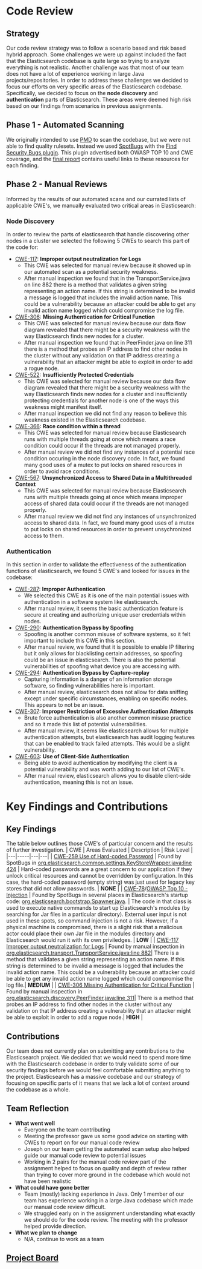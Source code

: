 # Code Review
## Strategy
Our code review strategy was to follow a scenario based and risk based hybrid approach. Some challenges we were up against included the fact that the Elasticsearch codebase is quite large so trying to analyze everything is not realistic. Another challenge was that most of our team does not have a lot of experience working in large Java projects/repositories. In order to address these challenges we decided to focus our efforts on very specific areas of the Elasticsearch codebase. Specifically, we decided to focus on the **node discovery** and **authentication** parts of Elasticsearch. These areas were deemed high risk based on our findings from scenarios in previous assignments.

## Phase 1 - Automated Scanning
We originally intended to use [PMD](https://pmd.github.io) to scan the codebase, but we were not able to find quality rulesets. Instead we used [SpotBugs](https://spotbugs.github.io/) with the [Find Security Bugs plugin](https://find-sec-bugs.github.io). This plugin advertised both OWASP TOP 10 and CWE coverage, and the [final report](SpotBugsReport.pdf) contains useful links to these resources for each finding.
 
## Phase 2 - Manual Reviews
Informed by the results of our automated scans and our currated lists of applicable CWE's, we manually evaluated two critical areas in Elasticsearch:

### Node Discovery
In order to review the parts of elasticsearch that handle discovering other nodes in a cluster we selected the following 5 CWEs to search this part of the code for:
- [CWE-117](https://cwe.mitre.org/data/definitions/117.html): **Improper output neutralization for Logs**
   - This CWE was selected for manual review because it showed up in our automated scan as a potential security weakness.
   - After manual inspection we found that in the TransportService.java on line 882 there is a method that validates a given string representing an action name. If this string is determined to be invalid a message is logged that includes the invalid action name. This could be a vulnerability because an attacker could be able to get any invalid action name logged which could compromise the log file.
- [CWE-306](https://cwe.mitre.org/data/definitions/306.html): **Missing Authentication for Critical Function**
   - This CWE was selected for manual review because our data flow diagram revealed that there might be a security weakness with the way Elasticsearch finds new nodes for a cluster.
   - After manual inspection we found that in PeerFinder.java on line 311 there is a method that probes an IP address to find other nodes in the cluster without any validation on that IP address creating a vulnerability that an attacker might be able to exploit in order to add a rogue node.
- [CWE-522](https://cwe.mitre.org/data/definitions/522.html): **Insufficiently Protected Credentials**
   - This CWE was selected for manual review because our data flow diagram revealed that there might be a security weakness with the way Elasticsearch finds new nodes for a cluster and insufficiently protecting credentials for another node is one of the ways this weakness might manifest itself.
   - After manual inspection we did not find any reason to believe this weakness existed in the Elasticsearch codebase.
- [CWE-366](https://cwe.mitre.org/data/definitions/366.html): **Race condition within a thread**
   - This CWE was selected for manual review because Elasticsearch runs with multiple threads going at once which means a race condition could occur if the threads are not managed properly.
   - After manual review we did not find any instances of a potential race condition occuring in the node discovery code. In fact, we found many good uses of a mutex to put locks on shared resources in order to avoid race conditions.
- [CWE-567](https://cwe.mitre.org/data/definitions/567.html): **Unsynchronized Access to Shared Data in a Multithreaded Context**
   - This CWE was selected for manual review because Elasticsearch runs with multiple threads going at once which means improper access of shared data could occur if the threads are not managed properly.
   - After manual review we did not find any instances of unsynchronized access to shared data. In fact, we found many good uses of a mutex to put locks on shared resources in order to prevent unsychronized access to them.

### Authentication
In this section in order to validate the effectiveness of the authentication functions of elasticsearch, we found 5 CWE's and looked for issues in the codebase:
- [CWE-287](https://cwe.mitre.org/data/definitions/287.html): **Improper Authentication**
   - We selected this CWE as it is one of the main potential issues with authentication in a software system like elasticsearch.
   - After manual review, it seems the basic authentication feature is secure at creating and authorizing unique user credentials within nodes.
- [CWE-290](https://cwe.mitre.org/data/definitions/290.html): **Authentication Bypass by Spoofing**
   - Spoofing is another common misuse of software systems, so it felt important to include this CWE in this section.
   - After manual review, we found that it is possible to enable IP filtering but it only allows for blacklisting certain addresses, so spoofing could be an issue in elasticsearch. There is also the potential vulnerabilities of spoofing what device you are accessing with.
- [CWE-294](https://cwe.mitre.org/data/definitions/294.html): **Authentication Bypass by Capture-replay**
   - Capturing information is a danger of an information storage software, so finding vulnerabilities here is important.
   - After manual review, elasticsearch does not allow for data sniffing except under specific circumstances, enabling on specific nodes. This appears to not be an issue.
- [CWE-307](https://cwe.mitre.org/data/definitions/307.html): **Improper Restriction of Excessive Authentication Attempts**
   - Brute force authentication is also another common misuse practice and so it made this list of potential vulnerabilities.
   - After manual review, it seems like elasticsearch allows for multiple authentication attempts, but elasticsearch has audit logging features that can be enabled to track failed attempts. This would be a slight vulnerability.
- [CWE-603](https://cwe.mitre.org/data/definitions/603.html): **Use of Client-Side Authentication**
   - Being able to avoid authentication by modifying the client is a potential vulnerability and was worth adding to our list of CWE's.
   - After manual review, elasticsearch allows you to disable client-side authentication, meaning this is not an issue.

# Key Findings and Contributions
## Key Findings
The table below outlines those CWE's of particular concern and the results of further investigation.
| CWE | Areas Evaluated | Description | Risk Level |
|---|-----|---|---|
| [CWE-259 Use of Hard-coded Password](https://cwe.mitre.org/data/definitions/259.html) | Found by SpotBugs in [org.elasticsearch.common.settings.KeyStoreWrapper.java:line 424](https://github.com/elastic/elasticsearch/blob/v7.10.0/server/src/main/java/org/elasticsearch/common/settings/KeyStoreWrapper.java#L424) | Hard-coded passwords are a great concern to our application if they unlock critical resources and cannot be overridden by configuration. In this case, the hard-coded password (empty string) was just used for legacy key stores that did not allow passwords. | **NONE** |
| [CWE-78](https://cwe.mitre.org/data/definitions/78.html)/[OWASP Top 10 - Injection](https://owasp.org/www-project-top-ten/2017/A1_2017-Injection) | Found by SpotBugs in several places in Elasticsearch's startup code: [org.elasticsearch.bootstrap.Spawner.java](https://github.com/elastic/elasticsearch/blob/v7.10.0/server/src/main/java/org/elasticsearch/bootstrap/Spawner.java). | The code in that class is used to execute native commands to start up Elasticsearch's modules (by searching for Jar files in a particular directory). External user input is not used in these spots, so command injection is not a risk. However, if a physical machine is compromised, there is a slight risk that a malicious actor could place their own Jar file in the modules directory and Elasticsearch would run it with its own priviledges. | **LOW** |
| [CWE-117 Improper output neutralization for Logs](https://cwe.mitre.org/data/definitions/117.html) | Found by manual inspection in [org.elasticsearch.transport.TransportService.java:line 882](https://github.com/elastic/elasticsearch/blob/v7.10.0/server/src/main/java/org/elasticsearch/transport/TransportService.java#L882)| There is a method that validates a given string representing an action name. If this string is determined to be invalid a message is logged that includes the invalid action name. This could be a vulnerability because an attacker could be able to get any invalid action name logged which could compromise the log file.| **MEDIUM** |
| [CWE-306 Missing Authentication for Critical Function](https://cwe.mitre.org/data/definitions/306.html) | Found by manual inspection in [org.elasticsearch.discovery.PeerFinder.java:line 311](https://github.com/elastic/elasticsearch/blob/v7.10.0/server/src/main/java/org/elasticsearch/discovery/PeerFinder.java#L311)| There is a method that probes an IP address to find other nodes in the cluster without any validation on that IP address creating a vulnerability that an attacker might be able to exploit in order to add a rogue node.| **HIGH** |

## Contributions
Our team does not currently plan on submitting any contributions to the Elasticsearch project. We decided that we would need to spend more time with the Elasticsearch codebase in order to truly validate some of our security findings before we would feel comfortable submitting anything to the project. Elasticsearch has a massive codebase and our strategy of focusing on specific parts of it means that we lack a lot of context around the codebase as a whole.

## Team Reflection
- **What went well**
   - Everyone on the team contributing
   - Meeting the professor gave us some good advice on starting with CWEs to report on for our manual code review
   - Joseph on our team getting the automated scan setup also helped guide our manual code review to potential issues
   - Working in 2 pairs for the manual code review part of the assignment helped to focus on quality and depth of review rather than trying to cover more ground in the codebase which would not have been realistic
- **What could have gone better**
   - Team (mostly) lacking experience in Java. Only 1 member of our team has experience working in a large Java codebase which made our manual code review difficult.
   - We struggled early on in the assignment understanding what exactly we should do for the code review. The meeting with the professor helped provide direction.
- **What we plan to change**
   - N/A, continue to work as a team

## [Project Board](https://github.com/npalacio/SoftwareAssurance/projects/5)